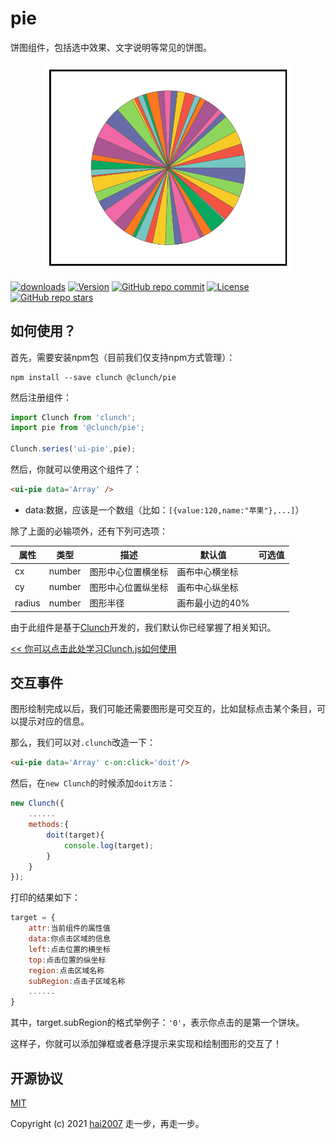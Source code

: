 # pie
饼图组件，包括选中效果、文字说明等常见的饼图。

<p align='center'><img width='400' src='./view.png'></p>

<p>
  <a href="https://hai2007.gitee.io/npm-downloads?interval=7&packages=@clunch/pie"><img src="https://img.shields.io/npm/dm/@clunch/pie.svg" alt="downloads"></a>
  <a href="https://www.npmjs.com/package/@clunch/pie"><img src="https://img.shields.io/npm/v/@clunch/pie.svg" alt="Version"></a>
  <a href="https://github.com/clunch-contrib/pie/graphs/commit-activity" target='_blank'><img alt="GitHub repo commit" src="https://img.shields.io/github/last-commit/clunch-contrib/pie"></a>
  <a href="https://github.com/clunch-contrib/pie/blob/master/LICENSE"><img src="https://img.shields.io/npm/l/@clunch/pie.svg" alt="License"></a>
  <a href="https://github.com/clunch-contrib/pie" target='_blank'><img alt="GitHub repo stars" src="https://img.shields.io/github/stars/clunch-contrib/pie?style=social"></a>
</p>

## 如何使用？

首先，需要安装npm包（目前我们仅支持npm方式管理）：

```
npm install --save clunch @clunch/pie
```

然后注册组件：

```js
import Clunch from 'clunch';
import pie from '@clunch/pie';

Clunch.series('ui-pie',pie);
```

然后，你就可以使用这个组件了：

```html
<ui-pie data='Array' />
```

- data:数据，应该是一个数组（比如：``` [{value:120,name:"苹果"},...] ```）

除了上面的必输项外，还有下列可选项：

|属性|类型|描述|默认值|可选值|
|----|----|----|----|----|
|cx|number|图形中心位置横坐标|画布中心横坐标||
|cy|number|图形中心位置纵坐标|画布中心纵坐标||
|radius|number|图形半径|画布最小边的40%||

由于此组件是基于[Clunch](https://github.com/hai2007/clunch)开发的，我们默认你已经掌握了相关知识。

[<< 你可以点击此处学习Clunch.js如何使用](https://hai2007.gitee.io/clunch/#/course/introduce?fixed=top)

## 交互事件

图形绘制完成以后，我们可能还需要图形是可交互的，比如鼠标点击某个条目，可以提示对应的信息。

那么，我们可以对```.clunch```改造一下：

```html
<ui-pie data='Array' c-on:click='doit'/>
```

然后，在```new Clunch```的时候添加```doit方法```：

```js
new Clunch({
    ......
    methods:{
        doit(target){
            console.log(target);
        }
    }
});
```

打印的结果如下：

```js
target = {
    attr:当前组件的属性值
    data:你点击区域的信息
    left:点击位置的横坐标
    top:点击位置的纵坐标
    region:点击区域名称
    subRegion:点击子区域名称
    ......
}
```

其中，target.subRegion的格式举例子：```'0'```，表示你点击的是第一个饼块。

这样子，你就可以添加弹框或者悬浮提示来实现和绘制图形的交互了！

开源协议
---------------------------------------
[MIT](https://github.com/clunch-contrib/pie/blob/master/LICENSE)

Copyright (c) 2021 [hai2007](https://hai2007.gitee.io/sweethome/) 走一步，再走一步。
